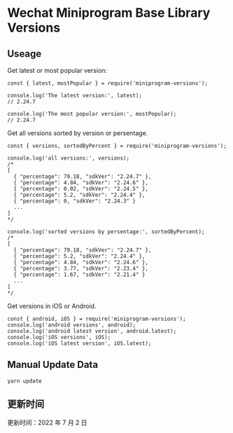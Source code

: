 
# Wechat Miniprogram Base Library Versions

## Useage

Get latest or most popular version:

```;
const { latest, mostPopular } = require('miniprogram-versions');

console.log('The latest version:', latest);
// 2.24.7

console.log('The most popular version:', mostPopular);
// 2.24.7

```

Get all versions sorted by version or persentage.

```
const { versions, sortedByPercent } = require('miniprogram-versions');

console.log('all versions:', versions);
/*
[
  { "percentage": 79.18, "sdkVer": "2.24.7" },
  { "percentage": 4.84, "sdkVer": "2.24.6" },
  { "percentage": 0.02, "sdkVer": "2.24.5" },
  { "percentage": 5.2, "sdkVer": "2.24.4" },
  { "percentage": 0, "sdkVer": "2.24.3" }
  ...
]
*/

console.log('sorted versions by persentage:', sortedByPercent);
/*
[
  { "percentage": 79.18, "sdkVer": "2.24.7" },
  { "percentage": 5.2, "sdkVer": "2.24.4" },
  { "percentage": 4.84, "sdkVer": "2.24.6" },
  { "percentage": 3.77, "sdkVer": "2.23.4" },
  { "percentage": 1.67, "sdkVer": "2.21.4" }
  ...
]
*/
```

Get versions in iOS or Android.

```
const { android, iOS } = require('miniprogram-versions');
console.log('android versions', android);
console.log('android latest version', android.latest);
console.log('iOS versions', iOS);
console.log('iOS latest version', iOS.latest);
```

## Manual Update Data

```
yarn update
```

## 更新时间

更新时间：2022 年 7 月 2 日
